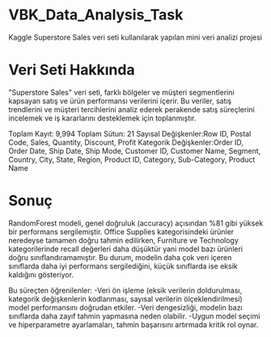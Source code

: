 # VBK_Data_Analysis_Task
Kaggle Superstore Sales veri seti kullanılarak yapılan mini veri analizi projesi
 
# Veri Seti Hakkında
"Superstore Sales" veri seti, farklı bölgeler ve müşteri segmentlerini kapsayan satış ve ürün performansı verilerini içerir. Bu veriler, satış trendlerini ve müşteri tercihlerini analiz ederek perakende satış süreçlerini incelemek ve iş kararlarını desteklemek için toplanmıştır.

Toplam Kayıt: 9,994
Toplam Sütun: 21
Sayısal Değişkenler:Row ID, Postal Code, Sales, Quantity, Discount, Profit
Kategorik Değişkenler:Order ID, Order Date, Ship Date, Ship Mode, Customer ID, Customer Name, Segment, Country, City, State, Region, Product ID, Category, Sub-Category, Product Name

# Sonuç
RandomForest modeli, genel doğruluk (accuracy) açısından %81 gibi yüksek bir performans sergilemiştir. Office Supplies kategorisindeki ürünler neredeyse tamamen doğru tahmin edilirken, Furniture ve Technology kategorilerinde recall değerleri daha düşüktür yani model bazı ürünleri doğru sınıflandıramamıştır. Bu durum, modelin daha çok veri içeren sınıflarda daha iyi performans sergilediğini, küçük sınıflarda ise eksik kaldığını gösteriyor.

Bu süreçten öğrenilenler:
-Veri ön işleme (eksik verilerin doldurulması, kategorik değişkenlerin kodlanması, sayısal verilerin ölçeklendirilmesi) model performansını doğrudan etkiler.
-Veri dengesizliği, modelin bazı sınıflarda daha zayıf tahmin yapmasına neden olabilir.
-Uygun model seçimi ve hiperparametre ayarlamaları, tahmin başarısını artırmada kritik rol oynar.
